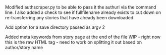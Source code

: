 Modified authscraper.py to be able to pass it the authurl via the command line.
I also added a check to see if fullfilename already exists to cut down on
re-transferring any stories that have already been downloaded.

Add option for a save directory passed as argv 2

Added meta keywords from story page at the end of the file
WIP -  right now this is the raw HTML tag - need to work on splitting it out
based on author/story name
